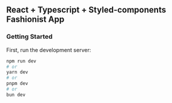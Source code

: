 ## React + Typescript + Styled-components Fashionist App
### Getting Started

First, run the development server:

```bash
npm run dev
# or
yarn dev
# or
pnpm dev
# or
bun dev
```
